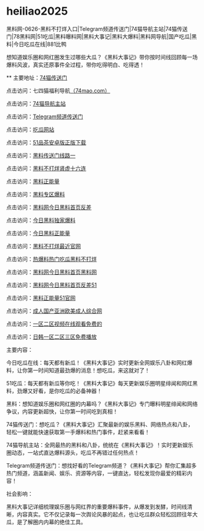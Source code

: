 # heiliao2025
黑料网-0626-黑料不打烊入口|Telegram频道传送门|74猫导航主站|74猫传送门|78黑料网|51吃瓜|黑料曝料网|黑料大事记|黑料大爆料|黑料网导航|国产吃瓜|黑料|今日吃瓜在线|881比鸭

想知道娱乐圈和网红圈发生过哪些大瓜？《黑料大事记》带你按时间线回顾每一场爆料风波，真实还原事件全过程，带你吃得明白、吃得透！

** 主要地址：<a href="https://74mao.com/">74猫传送门</a>

点击访问：七四猫福利导航<a href="https://74mao.com/">（74mao.com）</a>

点击访问：<a href="https://74mao.com/">74猫导航主站</a>

点击访问：<a href="https://74mao.com/">Telegram频道传送门</a>

点击访问：<a href="https://cg1-27.pages.dev/">吃瓜网站</a>

点击访问：<a href="https://pc10-24.pages.dev/">51品茶安卓版正版下载</a>

点击访问：<a href="https://heiliaochuansong-1.pages.dev/">黑料传送门线路一</a>

点击访问：<a href="https://heiliao-budayang.pages.dev/">黑料不打烊肾虚十六连</a>

点击访问：<a href="https://heiliaozheng.pages.dev/">黑料正能量</a>

点击访问：<a href="https://heiliaozhuanqu-11.pages.dev/">黑料专区爆料</a>

点击访问：<a href="https://heiliaowangjinri-1.pages.dev/">黑料网今日黑料首页反差</a>

点击访问：<a href="https://jinriheiliao-11.pages.dev/">今日黑料独家爆料</a>

点击访问：<a href="https://heiliaobudayang23.pages.dev/">今日黑料正能量</a>

点击访问：<a href="https://heiliaowangjinri11.pages.dev/">黑料不打烊最近官网</a>

点击访问：<a href="https://heiliao783.pages.dev/">热爆料热门吃瓜黑料不打烊</a>

点击访问：<a href="https://heiliao637-3bw.pages.dev/">黑料网今日黑料首页黑料网</a>

点击访问：<a href="https://heiliao637.pages.dev/">黑料网今日黑料首页反差51</a>

点击访问：<a href="https://heiliao673.pages.dev/">黑料正能量51官网</a>

点击访问：<a href="https://zhonghewang.pages.dev/8l16h.html">成人国产亚洲欧美成人综合网</a>

点击访问：<a href="https://shipin99.pages.dev/n37ou.html">一区二区视频在线观看免费的</a>

点击访问：<a href="https://rihan29.pages.dev/nbqv8.html">日韩一区二区三区免费播放</a>

主要内容：

今日吃瓜在线：每天都有新瓜！《黑料大事记》实时更新全网娱乐八卦和网红爆料，让你第一时间知道最劲爆的消息！想吃瓜，来这就对了！

51吃瓜：每天都有新瓜等你吃！《黑料大事记》每天更新娱乐圈明星绯闻和网红黑料，劲爆又好看，是你吃瓜的必备神器！

黑料：想知道娱乐圈和网红圈的内幕吗？《黑料大事记》专门曝料明星绯闻和网络争议，内容更新超快，让你第一时间吃到真相！

74猫传送门：想吃瓜？《黑料大事记》汇聚最新的娱乐黑料、网络热点和八卦，轻松一键就能快速获取第一手爆料和热门事件，赶紧来看看！

74猫导航主站：全网最热的黑料和八卦，统统在《黑料大事记》！实时更新娱乐圈动态，一站式直达爆料源头，吃瓜不再错过任何热点！

Telegram频道传送门：想找好看的Telegram频道？《黑料大事记》帮你汇集超多热门频道，涵盖新闻、娱乐、资源等内容，一键直达，轻松发现你最爱的精彩内容！

社会影响：

黑料大事记详细梳理娱乐圈与网红界的重要爆料事件，从爆发到发酵，时间线清晰，内容真实。它不仅记录每一次舆论风暴的起点，也让吃瓜群众轻松回顾往年大瓜，是了解圈内内幕的绝佳工具。

<span style="display:none;">[Canonical link](）</span>
